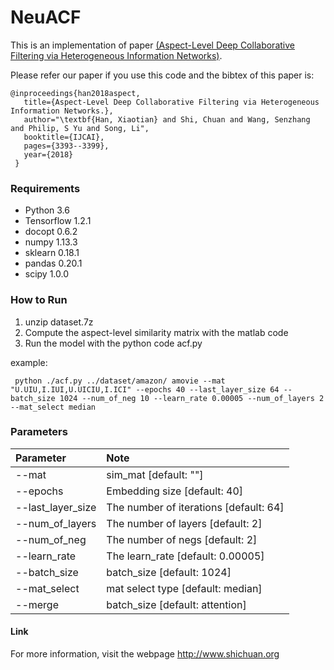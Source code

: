# NeuACF
This is an implementation of paper  [(Aspect-Level Deep Collaborative Filtering via Heterogeneous Information Networks)](https://www.ijcai.org/proceedings/2018/0471.pdf). 

Please refer our paper if you use this code and the bibtex of this paper is:
```
@inproceedings{han2018aspect,
   title={Aspect-Level Deep Collaborative Filtering via Heterogeneous Information Networks.},
   author="\textbf{Han, Xiaotian} and Shi, Chuan and Wang, Senzhang and Philip, S Yu and Song, Li",
   booktitle={IJCAI},
   pages={3393--3399},
   year={2018}
 }
```


### Requirements
- Python 3.6
- Tensorflow 1.2.1
- docopt 0.6.2
- numpy 1.13.3
- sklearn 0.18.1
- pandas 0.20.1
- scipy 1.0.0

### How to Run
1. unzip dataset.7z
2. Compute the aspect-level similarity matrix with the matlab code
3. Run the model with the python code acf.py

example:
```
 python ./acf.py ../dataset/amazon/ amovie --mat "U.UIU,I.IUI,U.UICIU,I.ICI" --epochs 40 --last_layer_size 64 --batch_size 1024 --num_of_neg 10 --learn_rate 0.00005 --num_of_layers 2 --mat_select median

```

### Parameters

Parameter | Note  
|:---|:---|
|--mat|sim_mat [default: ""]|
|--epochs|Embedding size [default: 40]|
|--last_layer_size| The number of iterations [default: 64]|
|--num_of_layers|                The number of layers [default: 2]|
|--num_of_neg|               The number of negs [default: 2]|
|--learn_rate|                The learn_rate [default: 0.00005]|
|--batch_size|                batch_size [default: 1024]|
|--mat_select|                mat select type [default: median]|
|--merge|                batch_size [default: attention]|


#### Link
For more information, visit the webpage http://www.shichuan.org